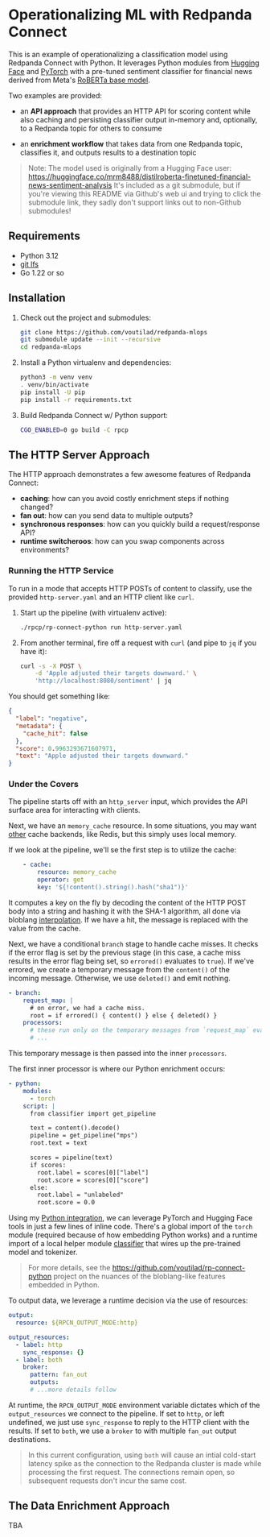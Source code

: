 # Operationalizing ML with Redpanda Connect

This is an example of operationalizing a classification model using 
Redpanda Connect with Python. It leverages Python modules from
[Hugging Face](https://huggingface.co) and [PyTorch](https://pytorch.org) with
a pre-tuned sentiment classifier for financial news derived from Meta's
[RoBERTa base model](https://huggingface.co/FacebookAI/roberta-base).

Two examples are provided:

  - an **API approach** that provides an HTTP API for scoring content
    while also caching and persisting classifier output in-memory and,
    optionally, to a Redpanda topic for others to consume

  - an **enrichment workflow** that takes data from one Redpanda
    topic, classifies it, and outputs results to a destination topic

> Note: The model used is originally from a Hugging Face user:
> https://huggingface.co/mrm8488/distilroberta-finetuned-financial-news-sentiment-analysis
> It's included as a git submodule, but if you're viewing this README
> via Github's web ui and trying to click the submodule link, they
> sadly don't support links out to non-Github submodules!

## Requirements

- Python 3.12
- [git lfs](https://git-lfs.com)
- Go 1.22 or so

## Installation

1. Check out the project and submodules:

    ```sh
    git clone https://github.com/voutilad/redpanda-mlops
    git submodule update --init --recursive
    cd redpanda-mlops
    ```

2. Install a Python virtualenv and dependencies:

    ```sh
    python3 -m venv venv
    . venv/bin/activate
    pip install -U pip
    pip install -r requirements.txt
    ```

3. Build Redpanda Connect w/ Python support:

    ```sh
    CGO_ENABLED=0 go build -C rpcp
    ```

## The HTTP Server Approach
The HTTP approach demonstrates a few awesome features of Redpanda Connect:

- **caching**: how can you avoid costly enrichment steps if nothing changed?
- **fan out**: how can you send data to multiple outputs?
- **synchronous responses**: how can you quickly build a request/response API?
- **runtime switcheroos**: how can you swap components across environments?

### Running the HTTP Service
To run in a mode that accepts HTTP POSTs of content to classify, use the
provided `http-server.yaml` and an HTTP client like `curl`.

1. Start up the pipeline (with virtualenv active):

    ```sh
    ./rpcp/rp-connect-python run http-server.yaml
    ```

2. From another terminal, fire off a request with `curl` (and pipe to `jq`
   if you have it):

    ```sh
    curl -s -X POST \
        -d 'Apple adjusted their targets downward.' \
        'http://localhost:8080/sentiment' | jq
    ```

You should get something like:

```json
{
  "label": "negative",
  "metadata": {
    "cache_hit": false
  },
  "score": 0.9963293671607971,
  "text": "Apple adjusted their targets downward."
}
```

### Under the Covers
The pipeline starts off with an `http_server` input, which provides the API
surface area for interacting with clients.

Next, we have an `memory_cache` resource. In some situations, you may want
[other](https://docs.redpanda.com/redpanda-connect/components/caches/about/)
cache backends, like Redis, but this simply uses local memory.

If we look at the pipeline, we'll se the first step is to utilize the cache:

```yaml
    - cache:
        resource: memory_cache
        operator: get
        key: '${!content().string().hash("sha1")}'
```

It computes a key on the fly by decoding the content of the HTTP POST body
into a string and hashing it with the SHA-1 algorithm, all done via bloblang
[interpolation](https://docs.redpanda.com/redpanda-connect/configuration/interpolation/#bloblang-queries).
If we have a hit, the message is replaced with the value from the cache.

Next, we have a conditional `branch` stage to handle cache misses. It checks
if the error flag is set by the previous stage (in this case, a cache miss
results in the error flag being set, so `errored()` evaluates to `true`). If
we've errored, we create a temporary message from the `content()` of the
incoming message. Otherwise, we use `deleted()` and emit nothing.

```yaml
- branch:
    request_map: |
      # on error, we had a cache miss.
      root = if errored() { content() } else { deleted() }
    processors:
      # these run only on the temporary messages from `request_map` evaluation
      # ...
```

This temporary message is then passed into the inner `processors`.

The first inner processor is where our Python enrichment occurs:

```yaml
- python:
    modules:
      - torch
    script: |
      from classifier import get_pipeline

      text = content().decode()
      pipeline = get_pipeline("mps")
      root.text = text

      scores = pipeline(text)
      if scores:
        root.label = scores[0]["label"]
        root.score = scores[0]["score"]
      else:
        root.label = "unlabeled"
        root.score = 0.0
```

Using my [Python integration](https://github.com/voutilad/rp-connect-python),
we can leverage PyTorch and Hugging Face tools in just a few lines of inline
code. There's a global import of the `torch` module (required because of how
embedding Python works) and a runtime import of a local helper module
[classifier](./classifier.py) that wires up the pre-trained model and
tokenizer.

> For more details, see the https://github.com/voutilad/rp-connect-python
> project on the nuances of the bloblang-like features embedded in Python.

To output data, we leverage a runtime decision via the use of resources:

```yaml
output:
  resource: ${RPCN_OUTPUT_MODE:http}

output_resources:
  - label: http
    sync_response: {}
  - label: both
    broker:
      pattern: fan_out
      outputs:
      # ...more details follow
```

At runtime, the `RPCN_OUTPUT_MODE` environment variable dictates which of
the `output_resources` we connect to the pipeline. If set to `http`, or left
undefined, we just use `sync_response` to reply to the HTTP client with the
results. If set to `both`, we use a `broker` to with multiple `fan_out`
output destinations.

> In this current configuration, using `both` will cause an intial cold-start
> latency spike as the connection to the Redpanda cluster is made while
> processing the first request. The connections remain open, so subsequent
> requests don't incur the same cost. 


## The Data Enrichment Approach

TBA